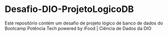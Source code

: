 # Desafio-DIO-ProjetoLogicoDB
Este repositório contém um desafio de projeto lógico de banco de dados do Bootcamp Potência Tech powered by iFood | Ciência de Dados da DIO
